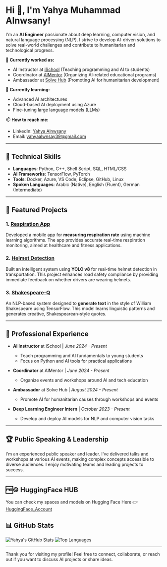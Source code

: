 # Hi 👋, I'm Yahya Muhammad Alnwsany!

I'm an **AI Engineer** passionate about deep learning, computer vision, and natural language processing (NLP). I strive to develop AI-driven solutions to solve real-world challenges and contribute to humanitarian and technological progress.

🔭 **Currently worked as:**
- AI Instructor at [iSchool](https://ischool.com) (Teaching programming and AI to students)
- Coordinator at [AlMentor](https://almentor.com) (Organizing AI-related educational programs)
- Ambassador at [Solve Hub](https://solvehub.com) (Promoting AI for humanitarian development)

🌱 **Currently learning:**
- Advanced AI architectures
- Cloud-based AI deployment using Azure
- Fine-tuning large language models (LLMs)

📫 **How to reach me:**
- LinkedIn: [Yahya Alnwsany](https://www.linkedin.com/in/yahya-alnwsany-8b8206238/)
- Email: [yahyaalwnsay39@gmail.com](mailto:yahyaalwnsay39@gmail.com)

---

## 🚀 **Technical Skills**
- **Languages**: Python, C++, Shell Script, SQL, HTML/CSS
- **AI Frameworks**: TensorFlow, PyTorch
- **Tools**: Docker, Azure, VS Code, Eclipse, GitHub, Linux
- **Spoken Languages**: Arabic (Native), English (Fluent), German (Intermediate)

---

## 🌟 **Featured Projects**
### 1. [Respiration App](https://github.com/NightPrinceY/Respiration-App)
Developed a mobile app for **measuring respiration rate** using machine learning algorithms. The app provides accurate real-time respiration monitoring, aimed at healthcare and fitness applications.

### 2. [Helmet Detection](https://github.com/NightPrinceY/Helmet-V8)
Built an intelligent system using **YOLO v8** for real-time helmet detection in transportation. This project enhances road safety compliance by providing immediate feedback on whether drivers are wearing helmets.

### 3. [Shakespeare-Q](https://github.com/NightPrinceY/ShakespeareQ-Generator)
An NLP-based system designed to **generate text** in the style of William Shakespeare using TensorFlow. This model learns linguistic patterns and generates creative, Shakespearean-style quotes.

---

## 💼 **Professional Experience**
- **AI Instructor** at iSchool | *June 2024 - Present*
  - Teach programming and AI fundamentals to young students
  - Focus on Python and AI tools for practical applications

- **Coordinator** at AlMentor | *June 2024 - Present*
  - Organize events and workshops around AI and tech education

- **Ambassador** at Solve Hub | *August 2024 - Present*
  - Promote AI for humanitarian causes through workshops and events

- **Deep Learning Engineer Intern** | *October 2023 - Present*
  - Develop and deploy AI models for NLP and computer vision tasks

---

## 🏆 **Public Speaking & Leadership**
I'm an experienced public speaker and leader. I've delivered talks and workshops at various AI events, making complex concepts accessible to diverse audiences. I enjoy motivating teams and leading projects to success.

---

## 🆓©️ **HuggingFace HUB**
You can check my spaces and models on Hugging Face Here 👉
[HuggingFace_Account](https://huggingface.co/NightPrince)

## 📊 **GitHub Stats**
![Yahya's GitHub Stats](https://github-readme-stats.vercel.app/api?username=NightPrinceY&show_icons=true&theme=radical)
![Top Languages](https://github-readme-stats.vercel.app/api/top-langs/?username=NightPrinceY&layout=compact&theme=radical)


---

Thank you for visiting my profile! Feel free to connect, collaborate, or reach out if you want to discuss AI projects or share ideas.
